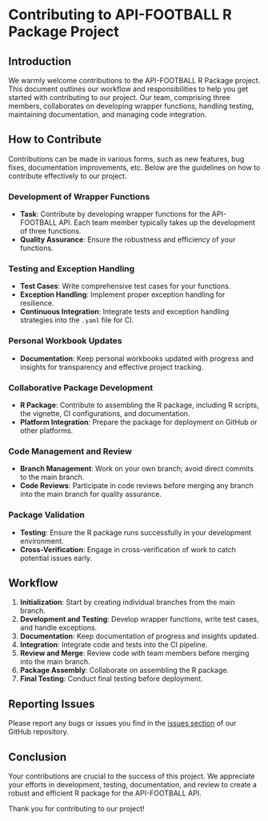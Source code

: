 # Contributing to API-FOOTBALL R Package Project

## Introduction

We warmly welcome contributions to the API-FOOTBALL R Package project. This document outlines our workflow and responsibilities to help you get started with contributing to our project. Our team, comprising three members, collaborates on developing wrapper functions, handling testing, maintaining documentation, and managing code integration.

## How to Contribute

Contributions can be made in various forms, such as new features, bug fixes, documentation improvements, etc. Below are the guidelines on how to contribute effectively to our project.

### Development of Wrapper Functions

- **Task**: Contribute by developing wrapper functions for the API-FOOTBALL API. Each team member typically takes up the development of three functions.
- **Quality Assurance**: Ensure the robustness and efficiency of your functions.

### Testing and Exception Handling

- **Test Cases**: Write comprehensive test cases for your functions.
- **Exception Handling**: Implement proper exception handling for resilience.
- **Continuous Integration**: Integrate tests and exception handling strategies into the `.yaml` file for CI.

### Personal Workbook Updates

- **Documentation**: Keep personal workbooks updated with progress and insights for transparency and effective project tracking.

### Collaborative Package Development

- **R Package**: Contribute to assembling the R package, including R scripts, the vignette, CI configurations, and documentation.
- **Platform Integration**: Prepare the package for deployment on GitHub or other platforms.

### Code Management and Review

- **Branch Management**: Work on your own branch; avoid direct commits to the main branch.
- **Code Reviews**: Participate in code reviews before merging any branch into the main branch for quality assurance.

### Package Validation

- **Testing**: Ensure the R package runs successfully in your development environment.
- **Cross-Verification**: Engage in cross-verification of work to catch potential issues early.

## Workflow

1. **Initialization**: Start by creating individual branches from the main branch.
2. **Development and Testing**: Develop wrapper functions, write test cases, and handle exceptions.
3. **Documentation**: Keep documentation of progress and insights updated.
4. **Integration**: Integrate code and tests into the CI pipeline.
5. **Review and Merge**: Review code with team members before merging into the main branch.
6. **Package Assembly**: Collaborate on assembling the R package.
7. **Final Testing**: Conduct final testing before deployment.

## Reporting Issues

Please report any bugs or issues you find in the [issues section](link_to_issues_section_of_your_repo) of our GitHub repository.

## Conclusion

Your contributions are crucial to the success of this project. We appreciate your efforts in development, testing, documentation, and review to create a robust and efficient R package for the API-FOOTBALL API.

Thank you for contributing to our project!
